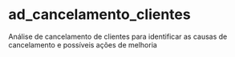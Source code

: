 # ad_cancelamento_clientes
Análise de cancelamento de clientes para identificar as causas de cancelamento e possíveis ações de melhoria
